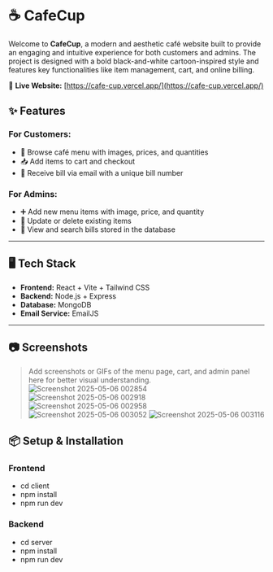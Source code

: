 # ☕ CafeCup
Welcome to **CafeCup**, a modern and aesthetic café website built to provide an engaging and intuitive experience for both customers and admins. The project is designed with a bold black-and-white cartoon-inspired style and features key functionalities like item management, cart, and online billing.

🔗 **Live Website:** [https://cafe-cup.vercel.app/](https://cafe-cup.vercel.app/)

## ✨ Features
### For Customers:
- 🛒 Browse café menu with images, prices, and quantities
- 📥 Add items to cart and checkout
- 📧 Receive bill via email with a unique bill number

### For Admins:
- ➕ Add new menu items with image, price, and quantity
- 🔄 Update or delete existing items
- 🧾 View and search bills stored in the database

---

## 🖥️ Tech Stack

- **Frontend:** React + Vite + Tailwind CSS
- **Backend:** Node.js + Express
- **Database:** MongoDB
- **Email Service:** EmailJS

---

## 📷 Screenshots

> Add screenshots or GIFs of the menu page, cart, and admin panel here for better visual understanding.
![Screenshot 2025-05-06 002854](https://github.com/user-attachments/assets/e6e1e5c5-8719-4ef1-9db4-77ea93cc2a8f)
![Screenshot 2025-05-06 002918](https://github.com/user-attachments/assets/81cbe8bb-ef19-4551-b2ba-656aa5df947d)
![Screenshot 2025-05-06 002958](https://github.com/user-attachments/assets/81c85344-a4d4-47ca-b3f1-79f0cfb3658b)
![Screenshot 2025-05-06 003052](https://github.com/user-attachments/assets/56fc0a82-9f73-4372-ae69-7e5b16a48fd2)
![Screenshot 2025-05-06 003116](https://github.com/user-attachments/assets/9718403a-403f-4af4-94c8-d537435257be)



## 📦 Setup & Installation

### Frontend

- cd client
- npm install
- npm run dev

### Backend

- cd server
- npm install
- npm run dev


